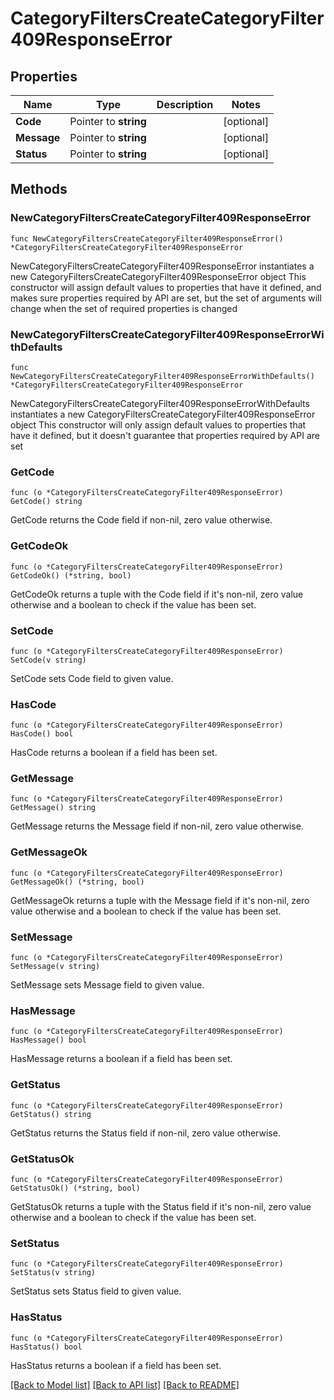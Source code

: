 # CategoryFiltersCreateCategoryFilter409ResponseError

## Properties

Name | Type | Description | Notes
------------ | ------------- | ------------- | -------------
**Code** | Pointer to **string** |  | [optional] 
**Message** | Pointer to **string** |  | [optional] 
**Status** | Pointer to **string** |  | [optional] 

## Methods

### NewCategoryFiltersCreateCategoryFilter409ResponseError

`func NewCategoryFiltersCreateCategoryFilter409ResponseError() *CategoryFiltersCreateCategoryFilter409ResponseError`

NewCategoryFiltersCreateCategoryFilter409ResponseError instantiates a new CategoryFiltersCreateCategoryFilter409ResponseError object
This constructor will assign default values to properties that have it defined,
and makes sure properties required by API are set, but the set of arguments
will change when the set of required properties is changed

### NewCategoryFiltersCreateCategoryFilter409ResponseErrorWithDefaults

`func NewCategoryFiltersCreateCategoryFilter409ResponseErrorWithDefaults() *CategoryFiltersCreateCategoryFilter409ResponseError`

NewCategoryFiltersCreateCategoryFilter409ResponseErrorWithDefaults instantiates a new CategoryFiltersCreateCategoryFilter409ResponseError object
This constructor will only assign default values to properties that have it defined,
but it doesn't guarantee that properties required by API are set

### GetCode

`func (o *CategoryFiltersCreateCategoryFilter409ResponseError) GetCode() string`

GetCode returns the Code field if non-nil, zero value otherwise.

### GetCodeOk

`func (o *CategoryFiltersCreateCategoryFilter409ResponseError) GetCodeOk() (*string, bool)`

GetCodeOk returns a tuple with the Code field if it's non-nil, zero value otherwise
and a boolean to check if the value has been set.

### SetCode

`func (o *CategoryFiltersCreateCategoryFilter409ResponseError) SetCode(v string)`

SetCode sets Code field to given value.

### HasCode

`func (o *CategoryFiltersCreateCategoryFilter409ResponseError) HasCode() bool`

HasCode returns a boolean if a field has been set.

### GetMessage

`func (o *CategoryFiltersCreateCategoryFilter409ResponseError) GetMessage() string`

GetMessage returns the Message field if non-nil, zero value otherwise.

### GetMessageOk

`func (o *CategoryFiltersCreateCategoryFilter409ResponseError) GetMessageOk() (*string, bool)`

GetMessageOk returns a tuple with the Message field if it's non-nil, zero value otherwise
and a boolean to check if the value has been set.

### SetMessage

`func (o *CategoryFiltersCreateCategoryFilter409ResponseError) SetMessage(v string)`

SetMessage sets Message field to given value.

### HasMessage

`func (o *CategoryFiltersCreateCategoryFilter409ResponseError) HasMessage() bool`

HasMessage returns a boolean if a field has been set.

### GetStatus

`func (o *CategoryFiltersCreateCategoryFilter409ResponseError) GetStatus() string`

GetStatus returns the Status field if non-nil, zero value otherwise.

### GetStatusOk

`func (o *CategoryFiltersCreateCategoryFilter409ResponseError) GetStatusOk() (*string, bool)`

GetStatusOk returns a tuple with the Status field if it's non-nil, zero value otherwise
and a boolean to check if the value has been set.

### SetStatus

`func (o *CategoryFiltersCreateCategoryFilter409ResponseError) SetStatus(v string)`

SetStatus sets Status field to given value.

### HasStatus

`func (o *CategoryFiltersCreateCategoryFilter409ResponseError) HasStatus() bool`

HasStatus returns a boolean if a field has been set.


[[Back to Model list]](../README.md#documentation-for-models) [[Back to API list]](../README.md#documentation-for-api-endpoints) [[Back to README]](../README.md)


